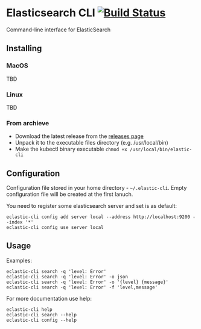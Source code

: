 # Elasticsearch CLI [![Build Status](https://travis-ci.org/avalarin/elasticsearch-cli.svg?branch=master)](https://travis-ci.org/avalarin/elasticsearch-cli)
Command-line interface for ElasticSearch

## Installing

### MacOS

TBD

### Linux

TBD

### From archieve

* Download the latest release from the [releases page](https://github.com/avalarin/elasticsearch-cli/releases/latest)
* Unpack it to the executable files directory (e.g. /usr/local/bin)
* Make the kubectl binary executable `chmod +x /usr/local/bin/elastic-cli`

## Configuration

Configuration file stored in your home directory - `~/.elastic-cli`. Empty configuration file will be created at the first lanuch.

You need to register some elasticsearch server and set is as default:
```
eclastic-cli config add server local --address http://localhost:9200 --index '*'
eclastic-cli config use server local
```

## Usage

Examples:
```
eclastic-cli search -q 'level: Error'
eclastic-cli search -q 'level: Error' -o json
eclastic-cli search -q 'level: Error' -o '{level} {message}'
eclastic-cli search -q 'level: Error' -f 'level,message'
```

For more documentation use help:
```
eclastic-cli help
eclastic-cli search --help
eclastic-cli config --help
```